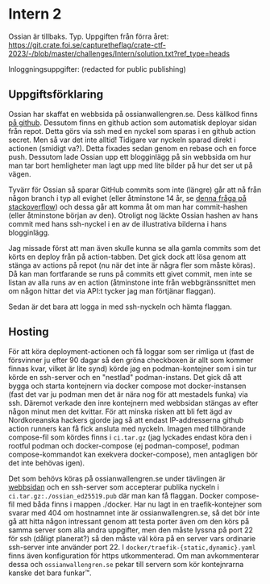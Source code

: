 # Intern 2

Ossian är tillbaks. Typ. Uppgiften från förra året:
<https://git.crate.foi.se/capturetheflag/crate-ctf-2023/-/blob/master/challenges/Intern/solution.txt?ref_type=heads>

Inloggningsuppgifter:
(redacted for public publishing)

## Uppgiftsförklaring

Ossian har skaffat en webbsida på ossianwallengren.se. Dess källkod finns
[på github](https://github.com/ossianwallengren/ossianwallengren.se). Dessutom
finns en github action som automatisk deployar sidan från repot. Detta görs via
ssh med en nyckel som sparas i en github action secret. Men så var det inte
alltid! Tidigare var nyckeln sparad direkt i actionen (smidigt va?). Detta
fixades sedan genom en rebase och en force push. Dessutom lade Ossian upp ett
blogginlägg på sin webbsida om hur man tar bort hemligheter man lagt upp med
lite bilder på hur det ser ut på vägen.

Tyvärr för Ossian så sparar GitHub commits som inte (längre) går att nå från
någon branch i typ all evighet (eller åtminstone 14 år, se
[denna fråga på stackoverflow](https://stackoverflow.com/questions/4367977/how-to-remove-a-dangling-commit-from-github))
och dessa går att komma åt om man har commit-hashen (eller åtminstone början av
den). Otroligt nog läckte Ossian hashen av hans commit med hans ssh-nyckel i
en av de illustrativa bilderna i hans blogginlägg.

Jag missade först att man även skulle kunna se alla gamla commits som det körts
en deploy från på action-tabben. Det gick dock att lösa genom att stänga av
actions på repot (nu när det inte är några fler som måste köras). Då kan man
fortfarande se runs på commits ett givet commit, men inte se listan av alla
runs av en action (åtminstone inte från webbgränssnittet men om någon hittar
det via API:t tycker jag man förtjänar flaggan).

Sedan är det bara att logga in med ssh-nyckeln och hämta flaggan.

## Hosting

För att köra deployment-actionen och få loggar som ser rimliga ut (fast de
försvinner ju efter 90 dagar så den gröna checkboxen är allt som kommer finnas
kvar, vilket är lite synd) körde jag en podman-kontejner som i sin tur körde en
ssh-server och en "nestlad" podman-instans. Det gick då att bygga och starta
kontejnern via docker compose mot docker-instansen (fast det var ju podman men
det är nära nog för att mestadels funka) via ssh. Däremot verkade den inre
kontejnern med webbsidan stängas av efter någon minut men det kvittar. För att
minska risken att bli fett ägd av Nordkoreanska hackers gjorde jag så att
endast IP-addresserna github action runners kan få fick ansluta med nyckeln.
Imagen med tillhörande compose-fil som kördes finns i `ci.tar.gz` (jag lyckades
endast köra den i rootful podman och docker-compose (ej podman-compose!, podman
compose-kommandot kan exekvera docker-compose), men antagligen bör det inte
behövas igen).

Det som behövs köras på ossianwallengren.se under tävlingen är
[webbsidan](https://github.com/ossianwallengren/ossianwallengren.se/) och en
ssh-server som accepterar publika nyckeln i `ci.tar.gz:./ossian_ed25519.pub`
där man kan få flaggan. Docker compose-fil med båda finns i mappen ./docker.
Har nu lagt in en traefik-kontejner som svarar med 404 om hostnamnet inte är
ossianwallengren.se, så det bör inte gå att hitta någon intressant genom att
testa porter även om den körs på samma server som alla andra uppgifter, men den
måste lyssna på port 22 för ssh (dåligt planerat?) så den måste väl köra på en
server vars ordinarie ssh-server inte använder port 22. I
`docker/traefik-{static,dynamic}.yaml` finns även konfiguration för https
utkommenterad. Om man avkommenterar dessa och `ossianwallengren.se` pekar till
servern som kör kontejnrarna kanske det bara funkar™.

